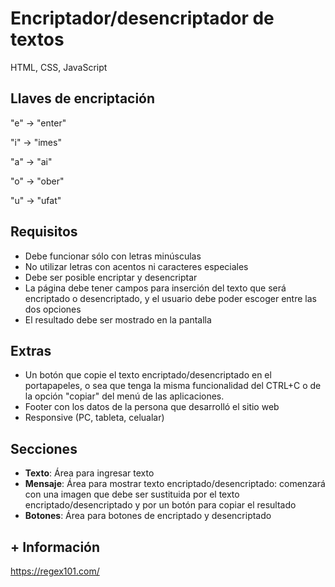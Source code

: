 # Encriptador/desencriptador de textos
HTML, CSS, JavaScript

## Llaves de encriptación
"e" -> "enter"

"i" -> "imes"

"a" -> "ai"

"o" -> "ober"

"u" -> "ufat"

## Requisitos
- Debe funcionar sólo con letras minúsculas
- No utilizar letras con acentos ni caracteres especiales
- Debe ser posible encriptar y desencriptar
- La página debe tener campos para inserción del texto que será encriptado o desencriptado, y el usuario debe poder escoger entre las dos opciones
- El resultado debe ser mostrado en la pantalla

## Extras
- Un botón que copie el texto encriptado/desencriptado en el portapapeles, o sea que tenga la misma funcionalidad del CTRL+C o de la opción "copiar" del menú de las aplicaciones.
- Footer con los datos de la persona que desarrolló el sitio web
- Responsive (PC, tableta, celualar)

## Secciones
- **Texto**: Área para ingresar texto
- **Mensaje**: Área para mostrar texto encriptado/desencriptado: comenzará con una imagen que debe ser sustituida por el texto encriptado/desencriptado y por un botón para copiar el resultado
- **Botones**: Área para botones de encriptado y desencriptado


## + Información
https://regex101.com/

